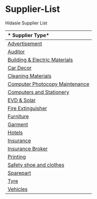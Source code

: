 # Supplier-List
Hidasie Supplier List 

|* Supplier Type*|
|:---------------|
|[Advertisement](https://docs.google.com/spreadsheets/d/1YXQvlRj8uvaO3rfPzVeTE_26fqrI349XDtPqYEKLsxc/edit?usp=sharing)|
|[Auditor](https://docs.google.com/spreadsheets/d/1Tle604KYALRtBd3uadQJ6pTj0s3juwgxF1JwyFHscsA/edit?usp=sharing)|
|[Building & Electric Materials](https://docs.google.com/spreadsheets/d/1AWtXMauN5vyQ1QAugvJkmuR7ian6Hy310NZtKH2u7fo/edit?usp=sharing)|
|[Car Decor](https://docs.google.com/spreadsheets/d/1LZKEptWa5rQdN_LwcmasUMxqg1Tvl-Zg14NP_2RF5A0/edit?usp=sharing)|
|[Cleaning Materials](https://docs.google.com/spreadsheets/d/1LJqKPDQpQL2t_IEhK9h_BtzNUAgRhNdAu4n7bh3_cdE/edit?usp=sharing)|
|[Computer Photocopy Maintenance](https://docs.google.com/spreadsheets/d/1ap9m1-vAuIoeCVAeQKszYTwxhIYryxK7Vrkc7wgeXlA/edit?usp=sharing)|
|[Computers and Stationery](https://docs.google.com/spreadsheets/d/19Q9m90PdiVEosLIjPb_LBVXn9QfJFw4Kfik3QR5FR0A/edit?usp=sharing)|
|[EVD & Solar](https://docs.google.com/spreadsheets/d/1sEKZj-ZPAmvO7ATDtjJVkLI9g-DAHoZzjsQmpISor0Y/edit?usp=sharing)|
|[Fire Extinguisher](https://docs.google.com/spreadsheets/d/1JpWpHU-Q5O35DsQEoqMAw9vIWs02QwAptWFZcOT6lrs/edit?usp=sharing)|
|[Furniture](https://docs.google.com/spreadsheets/d/15mGxmNNA1JrAMAtVF8mgBCPx5to4ZTxSZT6dG9eMLsI/edit?usp=sharing)|
|[Garment](https://docs.google.com/spreadsheets/d/1ExIS1zVWaLrGaWG_ApBWHIfbEftjrXsbRJD5pkSfucc/edit?usp=sharing)|
|[Hotels](https://docs.google.com/spreadsheets/d/1hzwV4AYRQefKQCJLJ6PHvod7ROSX1WTorNFoGZzDhu8/edit?usp=sharing)|
|[Insurance](https://docs.google.com/spreadsheets/d/1bN61VMjYjsQjir9KSga096u46Ns7hSLJCiG8ZAA7BI0/edit?usp=sharing)|
|[Insurance Broker](https://docs.google.com/spreadsheets/d/1CLiM-082AYd7oNic4BAAlTIbkpQu1EPlxFdB6qlGPoE/edit?usp=sharing)|
|[Printing](https://docs.google.com/spreadsheets/d/1FTBrnVP23B2V0UW0Qin8niFPO_21RXU6hY_y_5rhLio/edit?usp=sharing)|
|[Safety shoe and clothes](https://docs.google.com/spreadsheets/d/1nh9Ksaqfhr9EJKZa_W4uVBX9-NwhuBfInBmtMrYmu0o/edit?usp=sharing)|
|[Sparepart](https://docs.google.com/spreadsheets/d/1NPrwS0gjwMgrXCtjzUoQadsWlqy8Yh_wuLgGlbvn99A/edit?usp=sharing)|
|[Tyre](https://docs.google.com/spreadsheets/d/1BrHp5DRVXBzVSDrQ0hk3zmep63hTM-YmMDcB5dNYvv8/edit?usp=sharing)|
|[Vehicles](https://docs.google.com/spreadsheets/d/1QCaNZz6D-niuUhVA4PblQQm8X0pfTK-VQQ8baSTxqb8/edit?usp=sharing)|



